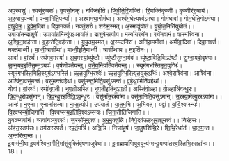 

  
अप॒स्वसुः॑। स्वसु॑रु॒षसः॑। उ॒षसो॒नक्। नक्जि॑हीते। जि॒ही॒ते॒रि॒णक्ति॑। रि॒णक्ति॑कृ॒ष्णीः। कृ॒ष्णीर॑रु॒षाय॑। अ॒रु॒षाय॒पन्थां॑। पन्था॒मिति॒पन्थां॑।। अश्वा॑मघा॒गोम॑घा। अश्व॑म॒घेत्यश्व॑ऽमघा। गोम॑घावां। गोम॒घेति॒गोऽम॑घा। वां॒हु॒वे॒म॒। हु॒वे॒म॒दिवा॑। दिवा॒नक्तं॑। नक्तं॒शरुं॑। शरु॑म॒स्मत्। अ॒स्मद्यु॑योतं। यु॒यो॒त॒मिति॑युयोतं।।  
उ॒पाया॑तन्दा॒शुषे॑। उ॒पाया॑त॒मित्यु॑प॒ऽआया॑तं। दा॒शुषे॒मर्त्या॑य। मर्त्या॑य॒रथे॑न। रथे॑नवा॒मं। वा॒मम॑श्विना। अ॒श्वि॒ना॒वह॑न्ता। व॒ह॒न्तेति॒वह॑न्ता।। यु॒यु॒तम॒स्मत्। अ॒स्मदनि॑रां। अनि॑रा॒ममी॑वां। अमी॑वां॒दिवा॑। दिवा॒नक्तं॑। नक्तं॑माध्वी। मा॒ध्वी॒त्रासी॑थां। माध्वी॒इति॒माध्वी॑। त्रासी॑थान्नः। न॒इति॑नः।।  
आवां॑। वां॒रथं॑। रथ॑मव॒मस्यां॑। अ॒व॒मस्यां॒व्यु॑ष्टौ। व्यु॑ष्टौसुम्ना॒य॑वः॑। व्यु॑ष्टा॒विति॒विऽउ॑ष्टौ। सु॒म्ना॒यवो॒वृष॑णः। सु॒म्न॒यव॒इति॑सु॒म्न॒ऽयवः॑। वृष॑णॊवर्तयन्तु। व॒र्त॒य॒न्त्विति॑वर्तयन्तु।। स्यूम॑गभस्तिमृत॒युग्भिः॑। स्यूम॑गभस्ति॒मिति॒स्यूम॑ऽगभस्तिं। ऋ॒त॒युग्भि॒रश्वैः॑। ऋ॒त॒युग्भि॒रित्यृ॑त॒युक्ऽभिः॑। अश्वै॒राश्वि॑ना। आश्वि॑ना। अश्वि॑ना॒वसु॑मन्तं। वसु॑मन्तंवहेथां। वसु॑मन्त॒मिति॒वसु॑ऽमन्तं। व॒हे॒था॒मिति॑वहेथां।।  
योवां॑। वां॒रथः॑। रथो॑नृप॒ती। नृ॒प॒तीअस्ति॑। नृ॒प॒तीइति॑नृ॒ऽप॒ती। अस्ति॑वो॒ळ्हा। वो॒ळ्हात्रि॑वन्धु॒रः। त्रि॒व॒न्धुरोवसु॑मान्। त्रि॒व॒न्धु॒रइति॑त्रि॒ऽव॒न्धु॒रः। वसु॑माँउ॒स्रया॑मा। वसु॑मा॒निति॒वसु॑ऽमान्। उ॒स्रया॒मेत्यु॒स्रऽया॑मा।। आनः॑। न॒ए॒ना। ए॒नाना॑सत्या। ना॒स॒त्योप॑। उप॑यातं। या॒त॒म॒भि। अ॒भियत्। यद्वां॑। वां॒वि॒श्वप्स्न्यः॑। वि॒श्वप्स्न्यो॒जिगा॑ति। वि॒श्वप्स्न्य॒इति॑वि॒श्वऽप्स्न्यः॑। जि॒गा॒तीति॑जिगाति।।  
यु॒वञ्च्यवा॑नं। च्यवा॑नञ्ज॒रसः॑। ज॒रसो॑मुमुक्तं। अ॒मु॒मु॒क्त॒न्नि। निपे॒दव॑ऊहथुरा॒शुमश्वं॑।। निरंह॑सः। अंह॑स॒स्तम॑सः। तम॑सस्स्पर्तं। स्प॒र्त॒मत्रिं॑। अत्रि॒न्नि। निजा॑हु॒षं। जा॒हु॒षंशि॑थि॒रे। शि॒थि॒रेधा॑तं। धा॒त॒म॒न्तः। अ॒न्तरित्य॒न्तः।।  
इ॒यम्म॑नी॒षा इ॒यम॑श्विना॒गीरि॒मांसु॑वृ॒क्तिंवृ॑षणाजुषेथां।। इ॒माब्रह्मा॑णियुव॒यून्य॑ग्मन्यू॒यम्पा॑तस्व॒स्तिभि॒स्सदा॑नः।। 18।।  
